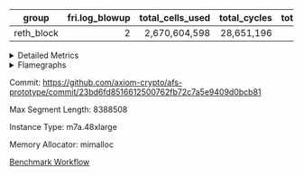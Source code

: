 | group | fri.log_blowup | total_cells_used | total_cycles | total_proof_time_ms |
| --- | --- | --- | --- | --- |
| reth_block | <div style='text-align: right'>2</div>  | <div style='text-align: right'>2,670,604,598</div>  | <div style='text-align: right'>28,651,196</div>  | <div style='text-align: right'>411,784.0</div>  |


<details>
<summary>Detailed Metrics</summary>

| group | block_number | commit_exe_time_ms | execute_and_trace_gen_time_ms | execute_time_ms | fri.log_blowup | keygen_time_ms | num_segments |
| --- | --- | --- | --- | --- | --- | --- | --- |
| reth_block | 21345144 | <div style='text-align: right'>611.0</div>  | <div style='text-align: right'>232,461.0</div>  | <div style='text-align: right'>203,809.0</div>  | <div style='text-align: right'>2</div>  | <div style='text-align: right'>436.0</div>  | <div style='text-align: right'>2</div>  |

| group | block_number | segment | stark_prove_excluding_trace_time_ms | total_cells | total_cells_used | total_cycles | trace_gen_time_ms |
| --- | --- | --- | --- | --- | --- | --- | --- |
| reth_block | 21345144 | 0 | <div style='text-align: right'>130,282.0</div>  | <div style='text-align: right'>3,674,794,483</div>  | <div style='text-align: right'>2,058,360,746</div>  | <div style='text-align: right'>23,846,605</div>  | <div style='text-align: right'>18,928.0</div>  |
| reth_block | 21345144 | 1 | <div style='text-align: right'>49,041.0</div>  | <div style='text-align: right'>1,389,723,192</div>  | <div style='text-align: right'>612,243,852</div>  | <div style='text-align: right'>4,804,591</div>  | <div style='text-align: right'>9,494.0</div>  |

| group | block_number | chip_name | segment | rows_used |
| --- | --- | --- | --- | --- |
| reth_block | 21345144 | ProgramChip | 0 | <div style='text-align: right'>544,341</div>  |
| reth_block | 21345144 | VmConnectorAir | 0 | <div style='text-align: right'>2</div>  |
| reth_block | 21345144 | Boundary | 0 | <div style='text-align: right'>830,574</div>  |
| reth_block | 21345144 | Merkle | 0 | <div style='text-align: right'>838,100</div>  |
| reth_block | 21345144 | AccessAdapter<2> | 0 | <div style='text-align: right'>466</div>  |
| reth_block | 21345144 | AccessAdapter<4> | 0 | <div style='text-align: right'>272</div>  |
| reth_block | 21345144 | AccessAdapter<8> | 0 | <div style='text-align: right'>836,050</div>  |
| reth_block | 21345144 | AccessAdapter<16> | 0 | <div style='text-align: right'>4,578</div>  |
| reth_block | 21345144 | AccessAdapter<32> | 0 | <div style='text-align: right'>2,290</div>  |
| reth_block | 21345144 | <Rv32VecHeapAdapterAir<1, 2, 2, 32, 32>,FieldExpressionCoreAir> | 0 | <div style='text-align: right'>2,029</div>  |
| reth_block | 21345144 | <Rv32VecHeapAdapterAir<2, 2, 2, 32, 32>,FieldExpressionCoreAir> | 0 | <div style='text-align: right'>1,160</div>  |
| reth_block | 21345144 | <Rv32IsEqualModAdapterAir<2, 1, 32, 32>,ModularIsEqualCoreAir<32, 4, 8>> | 0 | <div style='text-align: right'>5,114</div>  |
| reth_block | 21345144 | <Rv32VecHeapAdapterAir<2, 1, 1, 32, 32>,ModularMulDivCoreAir> | 0 | <div style='text-align: right'>25</div>  |
| reth_block | 21345144 | <Rv32VecHeapAdapterAir<2, 1, 1, 32, 32>,ModularAddSubCoreAir> | 0 | <div style='text-align: right'>9</div>  |
| reth_block | 21345144 | KeccakVmAir | 0 | <div style='text-align: right'>62,328</div>  |
| reth_block | 21345144 | <Rv32HintStoreAdapterAir,Rv32HintStoreCoreAir> | 0 | <div style='text-align: right'>200,497</div>  |
| reth_block | 21345144 | <Rv32MultAdapterAir,DivRemCoreAir<4, 8>> | 0 | <div style='text-align: right'>542</div>  |
| reth_block | 21345144 | <Rv32MultAdapterAir,MulHCoreAir<4, 8>> | 0 | <div style='text-align: right'>52,632</div>  |
| reth_block | 21345144 | <Rv32MultAdapterAir,MultiplicationCoreAir<4, 8>> | 0 | <div style='text-align: right'>123,805</div>  |
| reth_block | 21345144 | RangeTupleCheckerAir<2> | 0 | <div style='text-align: right'>524,288</div>  |
| reth_block | 21345144 | <Rv32RdWriteAdapterAir,Rv32AuipcCoreAir> | 0 | <div style='text-align: right'>198,204</div>  |
| reth_block | 21345144 | <Rv32JalrAdapterAir,Rv32JalrCoreAir> | 0 | <div style='text-align: right'>470,453</div>  |
| reth_block | 21345144 | <Rv32CondRdWriteAdapterAir,Rv32JalLuiCoreAir> | 0 | <div style='text-align: right'>439,542</div>  |
| reth_block | 21345144 | <Rv32BranchAdapterAir,BranchLessThanCoreAir<4, 8>> | 0 | <div style='text-align: right'>1,325,093</div>  |
| reth_block | 21345144 | <Rv32BranchAdapterAir,BranchEqualCoreAir<4>> | 0 | <div style='text-align: right'>1,970,943</div>  |
| reth_block | 21345144 | <Rv32LoadStoreAdapterAir,LoadSignExtendCoreAir<4, 8>> | 0 | <div style='text-align: right'>1,151,468</div>  |
| reth_block | 21345144 | <Rv32LoadStoreAdapterAir,LoadStoreCoreAir<4>> | 0 | <div style='text-align: right'>7,786,750</div>  |
| reth_block | 21345144 | <Rv32BaseAluAdapterAir,ShiftCoreAir<4, 8>> | 0 | <div style='text-align: right'>1,205,251</div>  |
| reth_block | 21345144 | <Rv32BaseAluAdapterAir,LessThanCoreAir<4, 8>> | 0 | <div style='text-align: right'>501,576</div>  |
| reth_block | 21345144 | <Rv32BaseAluAdapterAir,BaseAluCoreAir<4, 8>> | 0 | <div style='text-align: right'>8,388,521</div>  |
| reth_block | 21345144 | BitwiseOperationLookupAir<8> | 0 | <div style='text-align: right'>65,536</div>  |
| reth_block | 21345144 | PhantomAir | 0 | <div style='text-align: right'>22,655</div>  |
| reth_block | 21345144 | Poseidon2VmAir<BabyBearParameters> | 0 | <div style='text-align: right'>1,668,674</div>  |
| reth_block | 21345144 | VariableRangeCheckerAir | 0 | <div style='text-align: right'>262,144</div>  |
| reth_block | 21345144 | ProgramChip | 1 | <div style='text-align: right'>544,341</div>  |
| reth_block | 21345144 | VmConnectorAir | 1 | <div style='text-align: right'>2</div>  |
| reth_block | 21345144 | Boundary | 1 | <div style='text-align: right'>222,190</div>  |
| reth_block | 21345144 | Merkle | 1 | <div style='text-align: right'>302,560</div>  |
| reth_block | 21345144 | AccessAdapter<2> | 1 | <div style='text-align: right'>25,542</div>  |
| reth_block | 21345144 | AccessAdapter<4> | 1 | <div style='text-align: right'>13,158</div>  |
| reth_block | 21345144 | AccessAdapter<8> | 1 | <div style='text-align: right'>222,190</div>  |
| reth_block | 21345144 | KeccakVmAir | 1 | <div style='text-align: right'>39,120</div>  |
| reth_block | 21345144 | <Rv32MultAdapterAir,DivRemCoreAir<4, 8>> | 1 | <div style='text-align: right'>18</div>  |
| reth_block | 21345144 | <Rv32MultAdapterAir,MulHCoreAir<4, 8>> | 1 | <div style='text-align: right'>16,255</div>  |
| reth_block | 21345144 | <Rv32MultAdapterAir,MultiplicationCoreAir<4, 8>> | 1 | <div style='text-align: right'>40,305</div>  |
| reth_block | 21345144 | RangeTupleCheckerAir<2> | 1 | <div style='text-align: right'>524,288</div>  |
| reth_block | 21345144 | <Rv32RdWriteAdapterAir,Rv32AuipcCoreAir> | 1 | <div style='text-align: right'>29,109</div>  |
| reth_block | 21345144 | <Rv32JalrAdapterAir,Rv32JalrCoreAir> | 1 | <div style='text-align: right'>91,217</div>  |
| reth_block | 21345144 | <Rv32CondRdWriteAdapterAir,Rv32JalLuiCoreAir> | 1 | <div style='text-align: right'>72,024</div>  |
| reth_block | 21345144 | <Rv32BranchAdapterAir,BranchLessThanCoreAir<4, 8>> | 1 | <div style='text-align: right'>250,444</div>  |
| reth_block | 21345144 | <Rv32BranchAdapterAir,BranchEqualCoreAir<4>> | 1 | <div style='text-align: right'>444,929</div>  |
| reth_block | 21345144 | <Rv32LoadStoreAdapterAir,LoadSignExtendCoreAir<4, 8>> | 1 | <div style='text-align: right'>202,258</div>  |
| reth_block | 21345144 | <Rv32LoadStoreAdapterAir,LoadStoreCoreAir<4>> | 1 | <div style='text-align: right'>1,604,967</div>  |
| reth_block | 21345144 | <Rv32BaseAluAdapterAir,ShiftCoreAir<4, 8>> | 1 | <div style='text-align: right'>243,275</div>  |
| reth_block | 21345144 | <Rv32BaseAluAdapterAir,LessThanCoreAir<4, 8>> | 1 | <div style='text-align: right'>122,509</div>  |
| reth_block | 21345144 | <Rv32BaseAluAdapterAir,BaseAluCoreAir<4, 8>> | 1 | <div style='text-align: right'>1,685,479</div>  |
| reth_block | 21345144 | BitwiseOperationLookupAir<8> | 1 | <div style='text-align: right'>65,536</div>  |
| reth_block | 21345144 | PhantomAir | 1 | <div style='text-align: right'>1,026</div>  |
| reth_block | 21345144 | Poseidon2VmAir<BabyBearParameters> | 1 | <div style='text-align: right'>524,750</div>  |
| reth_block | 21345144 | VariableRangeCheckerAir | 1 | <div style='text-align: right'>262,144</div>  |

| group | block_number | dsl_ir | opcode | segment | frequency |
| --- | --- | --- | --- | --- | --- |
| reth_block | 21345144 |  | ADD | 0 | <div style='text-align: right'>6,196,835</div>  |
| reth_block | 21345144 |  | AND | 0 | <div style='text-align: right'>1,120,093</div>  |
| reth_block | 21345144 |  | AUIPC | 0 | <div style='text-align: right'>198,204</div>  |
| reth_block | 21345144 |  | BEQ | 0 | <div style='text-align: right'>847,977</div>  |
| reth_block | 21345144 |  | BGE | 0 | <div style='text-align: right'>306,461</div>  |
| reth_block | 21345144 |  | BGEU | 0 | <div style='text-align: right'>437,233</div>  |
| reth_block | 21345144 |  | BLT | 0 | <div style='text-align: right'>10,709</div>  |
| reth_block | 21345144 |  | BLTU | 0 | <div style='text-align: right'>570,690</div>  |
| reth_block | 21345144 |  | BNE | 0 | <div style='text-align: right'>1,122,966</div>  |
| reth_block | 21345144 |  | DIVU | 0 | <div style='text-align: right'>271</div>  |
| reth_block | 21345144 |  | EcAddNe | 0 | <div style='text-align: right'>1,160</div>  |
| reth_block | 21345144 |  | EcDouble | 0 | <div style='text-align: right'>2,029</div>  |
| reth_block | 21345144 |  | HINT_STOREW | 0 | <div style='text-align: right'>200,497</div>  |
| reth_block | 21345144 |  | IS_EQ | 0 | <div style='text-align: right'>5,129</div>  |
| reth_block | 21345144 |  | JAL | 0 | <div style='text-align: right'>235,141</div>  |
| reth_block | 21345144 |  | JALR | 0 | <div style='text-align: right'>470,453</div>  |
| reth_block | 21345144 |  | KECCAK256 | 0 | <div style='text-align: right'>301</div>  |
| reth_block | 21345144 |  | LOADB | 0 | <div style='text-align: right'>1,151,052</div>  |
| reth_block | 21345144 |  | LOADBU | 0 | <div style='text-align: right'>648,686</div>  |
| reth_block | 21345144 |  | LOADH | 0 | <div style='text-align: right'>416</div>  |
| reth_block | 21345144 |  | LOADHU | 0 | <div style='text-align: right'>750</div>  |
| reth_block | 21345144 |  | LOADW | 0 | <div style='text-align: right'>2,851,846</div>  |
| reth_block | 21345144 |  | LUI | 0 | <div style='text-align: right'>204,401</div>  |
| reth_block | 21345144 |  | MUL | 0 | <div style='text-align: right'>123,805</div>  |
| reth_block | 21345144 |  | MULH | 0 | <div style='text-align: right'>383</div>  |
| reth_block | 21345144 |  | MULHU | 0 | <div style='text-align: right'>52,249</div>  |
| reth_block | 21345144 |  | ModularAddSub | 0 | <div style='text-align: right'>10</div>  |
| reth_block | 21345144 |  | ModularMulDiv | 0 | <div style='text-align: right'>42</div>  |
| reth_block | 21345144 |  | OR | 0 | <div style='text-align: right'>767,107</div>  |
| reth_block | 21345144 |  | PHANTOM | 0 | <div style='text-align: right'>22,655</div>  |
| reth_block | 21345144 |  | REMU | 0 | <div style='text-align: right'>271</div>  |
| reth_block | 21345144 |  | SETUP_ISEQ | 0 | <div style='text-align: right'>2</div>  |
| reth_block | 21345144 |  | SLL | 0 | <div style='text-align: right'>664,650</div>  |
| reth_block | 21345144 |  | SLT | 0 | <div style='text-align: right'>1,185</div>  |
| reth_block | 21345144 |  | SLTU | 0 | <div style='text-align: right'>500,391</div>  |
| reth_block | 21345144 |  | SRA | 0 | <div style='text-align: right'>18,011</div>  |
| reth_block | 21345144 |  | SRL | 0 | <div style='text-align: right'>522,590</div>  |
| reth_block | 21345144 |  | STOREB | 0 | <div style='text-align: right'>1,214,001</div>  |
| reth_block | 21345144 |  | STOREH | 0 | <div style='text-align: right'>1,533</div>  |
| reth_block | 21345144 |  | STOREW | 0 | <div style='text-align: right'>3,069,934</div>  |
| reth_block | 21345144 |  | SUB | 0 | <div style='text-align: right'>218,675</div>  |
| reth_block | 21345144 |  | XOR | 0 | <div style='text-align: right'>85,811</div>  |
| reth_block | 21345144 |  | ADD | 1 | <div style='text-align: right'>1,214,803</div>  |
| reth_block | 21345144 |  | AND | 1 | <div style='text-align: right'>229,089</div>  |
| reth_block | 21345144 |  | AUIPC | 1 | <div style='text-align: right'>29,109</div>  |
| reth_block | 21345144 |  | BEQ | 1 | <div style='text-align: right'>212,346</div>  |
| reth_block | 21345144 |  | BGE | 1 | <div style='text-align: right'>81,698</div>  |
| reth_block | 21345144 |  | BGEU | 1 | <div style='text-align: right'>106,285</div>  |
| reth_block | 21345144 |  | BLT | 1 | <div style='text-align: right'>3,625</div>  |
| reth_block | 21345144 |  | BLTU | 1 | <div style='text-align: right'>58,836</div>  |
| reth_block | 21345144 |  | BNE | 1 | <div style='text-align: right'>232,583</div>  |
| reth_block | 21345144 |  | DIVU | 1 | <div style='text-align: right'>11</div>  |
| reth_block | 21345144 |  | JAL | 1 | <div style='text-align: right'>40,596</div>  |
| reth_block | 21345144 |  | JALR | 1 | <div style='text-align: right'>91,217</div>  |
| reth_block | 21345144 |  | KECCAK256 | 1 | <div style='text-align: right'>776</div>  |
| reth_block | 21345144 |  | LOADB | 1 | <div style='text-align: right'>202,060</div>  |
| reth_block | 21345144 |  | LOADBU | 1 | <div style='text-align: right'>240,865</div>  |
| reth_block | 21345144 |  | LOADH | 1 | <div style='text-align: right'>198</div>  |
| reth_block | 21345144 |  | LOADHU | 1 | <div style='text-align: right'>95</div>  |
| reth_block | 21345144 |  | LOADW | 1 | <div style='text-align: right'>636,800</div>  |
| reth_block | 21345144 |  | LUI | 1 | <div style='text-align: right'>31,428</div>  |
| reth_block | 21345144 |  | MUL | 1 | <div style='text-align: right'>40,305</div>  |
| reth_block | 21345144 |  | MULH | 1 | <div style='text-align: right'>167</div>  |
| reth_block | 21345144 |  | MULHU | 1 | <div style='text-align: right'>16,088</div>  |
| reth_block | 21345144 |  | OR | 1 | <div style='text-align: right'>164,617</div>  |
| reth_block | 21345144 |  | PHANTOM | 1 | <div style='text-align: right'>1,026</div>  |
| reth_block | 21345144 |  | REMU | 1 | <div style='text-align: right'>7</div>  |
| reth_block | 21345144 |  | SLL | 1 | <div style='text-align: right'>142,085</div>  |
| reth_block | 21345144 |  | SLT | 1 | <div style='text-align: right'>42</div>  |
| reth_block | 21345144 |  | SLTU | 1 | <div style='text-align: right'>122,467</div>  |
| reth_block | 21345144 |  | SRA | 1 | <div style='text-align: right'>6,013</div>  |
| reth_block | 21345144 |  | SRL | 1 | <div style='text-align: right'>95,177</div>  |
| reth_block | 21345144 |  | STOREB | 1 | <div style='text-align: right'>170,110</div>  |
| reth_block | 21345144 |  | STOREH | 1 | <div style='text-align: right'>907</div>  |
| reth_block | 21345144 |  | STOREW | 1 | <div style='text-align: right'>556,190</div>  |
| reth_block | 21345144 |  | SUB | 1 | <div style='text-align: right'>42,045</div>  |
| reth_block | 21345144 |  | XOR | 1 | <div style='text-align: right'>34,925</div>  |

| group | air_name | block_number | dsl_ir | opcode | segment | cells_used |
| --- | --- | --- | --- | --- | --- | --- |
| reth_block | <Rv32BaseAluAdapterAir,BaseAluCoreAir<4, 8>> | 21345144 |  | ADD | 0 | <div style='text-align: right'>223,086,060</div>  |
| reth_block | AccessAdapter<8> | 21345144 |  | ADD | 0 | <div style='text-align: right'>34</div>  |
| reth_block | Boundary | 21345144 |  | ADD | 0 | <div style='text-align: right'>80</div>  |
| reth_block | Merkle | 21345144 |  | ADD | 0 | <div style='text-align: right'>192</div>  |
| reth_block | <Rv32BaseAluAdapterAir,BaseAluCoreAir<4, 8>> | 21345144 |  | AND | 0 | <div style='text-align: right'>40,323,348</div>  |
| reth_block | <Rv32RdWriteAdapterAir,Rv32AuipcCoreAir> | 21345144 |  | AUIPC | 0 | <div style='text-align: right'>4,162,284</div>  |
| reth_block | AccessAdapter<8> | 21345144 |  | AUIPC | 0 | <div style='text-align: right'>34</div>  |
| reth_block | Boundary | 21345144 |  | AUIPC | 0 | <div style='text-align: right'>80</div>  |
| reth_block | Merkle | 21345144 |  | AUIPC | 0 | <div style='text-align: right'>3,456</div>  |
| reth_block | <Rv32BranchAdapterAir,BranchEqualCoreAir<4>> | 21345144 |  | BEQ | 0 | <div style='text-align: right'>22,047,402</div>  |
| reth_block | <Rv32BranchAdapterAir,BranchLessThanCoreAir<4, 8>> | 21345144 |  | BGE | 0 | <div style='text-align: right'>9,806,752</div>  |
| reth_block | <Rv32BranchAdapterAir,BranchLessThanCoreAir<4, 8>> | 21345144 |  | BGEU | 0 | <div style='text-align: right'>13,991,456</div>  |
| reth_block | <Rv32BranchAdapterAir,BranchLessThanCoreAir<4, 8>> | 21345144 |  | BLT | 0 | <div style='text-align: right'>342,688</div>  |
| reth_block | <Rv32BranchAdapterAir,BranchLessThanCoreAir<4, 8>> | 21345144 |  | BLTU | 0 | <div style='text-align: right'>18,262,080</div>  |
| reth_block | <Rv32BranchAdapterAir,BranchEqualCoreAir<4>> | 21345144 |  | BNE | 0 | <div style='text-align: right'>29,197,116</div>  |
| reth_block | <Rv32MultAdapterAir,DivRemCoreAir<4, 8>> | 21345144 |  | DIVU | 0 | <div style='text-align: right'>15,447</div>  |
| reth_block | <Rv32VecHeapAdapterAir<2, 2, 2, 32, 32>,FieldExpressionCoreAir> | 21345144 |  | EcAddNe | 0 | <div style='text-align: right'>718,040</div>  |
| reth_block | AccessAdapter<16> | 21345144 |  | EcAddNe | 0 | <div style='text-align: right'>43,425</div>  |
| reth_block | AccessAdapter<32> | 21345144 |  | EcAddNe | 0 | <div style='text-align: right'>35,629</div>  |
| reth_block | AccessAdapter<8> | 21345144 |  | EcAddNe | 0 | <div style='text-align: right'>58,990</div>  |
| reth_block | Boundary | 21345144 |  | EcAddNe | 0 | <div style='text-align: right'>160</div>  |
| reth_block | Merkle | 21345144 |  | EcAddNe | 0 | <div style='text-align: right'>192</div>  |
| reth_block | <Rv32VecHeapAdapterAir<1, 2, 2, 32, 32>,FieldExpressionCoreAir> | 21345144 |  | EcDouble | 0 | <div style='text-align: right'>1,101,747</div>  |
| reth_block | AccessAdapter<16> | 21345144 |  | EcDouble | 0 | <div style='text-align: right'>2,450</div>  |
| reth_block | AccessAdapter<32> | 21345144 |  | EcDouble | 0 | <div style='text-align: right'>2,009</div>  |
| reth_block | AccessAdapter<8> | 21345144 |  | EcDouble | 0 | <div style='text-align: right'>3,332</div>  |
| reth_block | <Rv32HintStoreAdapterAir,Rv32HintStoreCoreAir> | 21345144 |  | HINT_STOREW | 0 | <div style='text-align: right'>5,212,922</div>  |
| reth_block | AccessAdapter<16> | 21345144 |  | HINT_STOREW | 0 | <div style='text-align: right'>400</div>  |
| reth_block | AccessAdapter<32> | 21345144 |  | HINT_STOREW | 0 | <div style='text-align: right'>328</div>  |
| reth_block | AccessAdapter<8> | 21345144 |  | HINT_STOREW | 0 | <div style='text-align: right'>1,704,233</div>  |
| reth_block | Boundary | 21345144 |  | HINT_STOREW | 0 | <div style='text-align: right'>4,008,680</div>  |
| reth_block | Merkle | 21345144 |  | HINT_STOREW | 0 | <div style='text-align: right'>6,413,440</div>  |
| reth_block | <Rv32IsEqualModAdapterAir<2, 1, 32, 32>,ModularIsEqualCoreAir<32, 4, 8>> | 21345144 |  | IS_EQ | 0 | <div style='text-align: right'>851,414</div>  |
| reth_block | AccessAdapter<16> | 21345144 |  | IS_EQ | 0 | <div style='text-align: right'>7,150</div>  |
| reth_block | AccessAdapter<32> | 21345144 |  | IS_EQ | 0 | <div style='text-align: right'>5,863</div>  |
| reth_block | AccessAdapter<8> | 21345144 |  | IS_EQ | 0 | <div style='text-align: right'>9,656</div>  |
| reth_block | Boundary | 21345144 |  | IS_EQ | 0 | <div style='text-align: right'>160</div>  |
| reth_block | Merkle | 21345144 |  | IS_EQ | 0 | <div style='text-align: right'>256</div>  |
| reth_block | <Rv32CondRdWriteAdapterAir,Rv32JalLuiCoreAir> | 21345144 |  | JAL | 0 | <div style='text-align: right'>4,232,538</div>  |
| reth_block | <Rv32JalrAdapterAir,Rv32JalrCoreAir> | 21345144 |  | JALR | 0 | <div style='text-align: right'>13,172,684</div>  |
| reth_block | AccessAdapter<16> | 21345144 |  | KECCAK256 | 0 | <div style='text-align: right'>400</div>  |
| reth_block | AccessAdapter<2> | 21345144 |  | KECCAK256 | 0 | <div style='text-align: right'>2,563</div>  |
| reth_block | AccessAdapter<32> | 21345144 |  | KECCAK256 | 0 | <div style='text-align: right'>328</div>  |
| reth_block | AccessAdapter<4> | 21345144 |  | KECCAK256 | 0 | <div style='text-align: right'>1,547</div>  |
| reth_block | AccessAdapter<8> | 21345144 |  | KECCAK256 | 0 | <div style='text-align: right'>578</div>  |
| reth_block | Boundary | 21345144 |  | KECCAK256 | 0 | <div style='text-align: right'>80</div>  |
| reth_block | KeccakVmAir | 21345144 |  | KECCAK256 | 0 | <div style='text-align: right'>197,205,792</div>  |
| reth_block | Merkle | 21345144 |  | KECCAK256 | 0 | <div style='text-align: right'>192</div>  |
| reth_block | <Rv32LoadStoreAdapterAir,LoadSignExtendCoreAir<4, 8>> | 21345144 |  | LOADB | 0 | <div style='text-align: right'>40,286,820</div>  |
| reth_block | AccessAdapter<8> | 21345144 |  | LOADB | 0 | <div style='text-align: right'>204</div>  |
| reth_block | Boundary | 21345144 |  | LOADB | 0 | <div style='text-align: right'>480</div>  |
| reth_block | Merkle | 21345144 |  | LOADB | 0 | <div style='text-align: right'>1,152</div>  |
| reth_block | <Rv32LoadStoreAdapterAir,LoadStoreCoreAir<4>> | 21345144 |  | LOADBU | 0 | <div style='text-align: right'>25,947,440</div>  |
| reth_block | AccessAdapter<16> | 21345144 |  | LOADBU | 0 | <div style='text-align: right'>1,050</div>  |
| reth_block | AccessAdapter<32> | 21345144 |  | LOADBU | 0 | <div style='text-align: right'>1,025</div>  |
| reth_block | AccessAdapter<8> | 21345144 |  | LOADBU | 0 | <div style='text-align: right'>1,938</div>  |
| reth_block | Boundary | 21345144 |  | LOADBU | 0 | <div style='text-align: right'>1,520</div>  |
| reth_block | Merkle | 21345144 |  | LOADBU | 0 | <div style='text-align: right'>4,928</div>  |
| reth_block | <Rv32LoadStoreAdapterAir,LoadSignExtendCoreAir<4, 8>> | 21345144 |  | LOADH | 0 | <div style='text-align: right'>14,560</div>  |
| reth_block | AccessAdapter<8> | 21345144 |  | LOADH | 0 | <div style='text-align: right'>17</div>  |
| reth_block | Boundary | 21345144 |  | LOADH | 0 | <div style='text-align: right'>40</div>  |
| reth_block | Merkle | 21345144 |  | LOADH | 0 | <div style='text-align: right'>64</div>  |
| reth_block | <Rv32LoadStoreAdapterAir,LoadStoreCoreAir<4>> | 21345144 |  | LOADHU | 0 | <div style='text-align: right'>30,000</div>  |
| reth_block | AccessAdapter<8> | 21345144 |  | LOADHU | 0 | <div style='text-align: right'>340</div>  |
| reth_block | Boundary | 21345144 |  | LOADHU | 0 | <div style='text-align: right'>800</div>  |
| reth_block | Merkle | 21345144 |  | LOADHU | 0 | <div style='text-align: right'>2,880</div>  |
| reth_block | <Rv32LoadStoreAdapterAir,LoadStoreCoreAir<4>> | 21345144 |  | LOADW | 0 | <div style='text-align: right'>114,073,840</div>  |
| reth_block | AccessAdapter<16> | 21345144 |  | LOADW | 0 | <div style='text-align: right'>27,400</div>  |
| reth_block | AccessAdapter<32> | 21345144 |  | LOADW | 0 | <div style='text-align: right'>22,304</div>  |
| reth_block | AccessAdapter<8> | 21345144 |  | LOADW | 0 | <div style='text-align: right'>57,970</div>  |
| reth_block | Boundary | 21345144 |  | LOADW | 0 | <div style='text-align: right'>48,400</div>  |
| reth_block | Merkle | 21345144 |  | LOADW | 0 | <div style='text-align: right'>94,528</div>  |
| reth_block | <Rv32CondRdWriteAdapterAir,Rv32JalLuiCoreAir> | 21345144 |  | LUI | 0 | <div style='text-align: right'>3,679,218</div>  |
| reth_block | <Rv32MultAdapterAir,MultiplicationCoreAir<4, 8>> | 21345144 |  | MUL | 0 | <div style='text-align: right'>3,837,955</div>  |
| reth_block | <Rv32MultAdapterAir,MulHCoreAir<4, 8>> | 21345144 |  | MULH | 0 | <div style='text-align: right'>14,937</div>  |
| reth_block | <Rv32MultAdapterAir,MulHCoreAir<4, 8>> | 21345144 |  | MULHU | 0 | <div style='text-align: right'>2,037,711</div>  |
| reth_block | <Rv32VecHeapAdapterAir<2, 1, 1, 32, 32>,ModularAddSubCoreAir> | 21345144 |  | ModularAddSub | 0 | <div style='text-align: right'>1,990</div>  |
| reth_block | AccessAdapter<16> | 21345144 |  | ModularAddSub | 0 | <div style='text-align: right'>1,000</div>  |
| reth_block | AccessAdapter<32> | 21345144 |  | ModularAddSub | 0 | <div style='text-align: right'>820</div>  |
| reth_block | AccessAdapter<4> | 21345144 |  | ModularAddSub | 0 | <div style='text-align: right'>221</div>  |
| reth_block | AccessAdapter<8> | 21345144 |  | ModularAddSub | 0 | <div style='text-align: right'>1,394</div>  |
| reth_block | Boundary | 21345144 |  | ModularAddSub | 0 | <div style='text-align: right'>720</div>  |
| reth_block | Merkle | 21345144 |  | ModularAddSub | 0 | <div style='text-align: right'>2,880</div>  |
| reth_block | <Rv32VecHeapAdapterAir<2, 1, 1, 32, 32>,ModularMulDivCoreAir> | 21345144 |  | ModularMulDiv | 0 | <div style='text-align: right'>10,962</div>  |
| reth_block | AccessAdapter<16> | 21345144 |  | ModularMulDiv | 0 | <div style='text-align: right'>3,200</div>  |
| reth_block | AccessAdapter<32> | 21345144 |  | ModularMulDiv | 0 | <div style='text-align: right'>2,624</div>  |
| reth_block | AccessAdapter<8> | 21345144 |  | ModularMulDiv | 0 | <div style='text-align: right'>4,352</div>  |
| reth_block | <Rv32BaseAluAdapterAir,BaseAluCoreAir<4, 8>> | 21345144 |  | OR | 0 | <div style='text-align: right'>27,615,852</div>  |
| reth_block | AccessAdapter<8> | 21345144 |  | OR | 0 | <div style='text-align: right'>17</div>  |
| reth_block | Boundary | 21345144 |  | OR | 0 | <div style='text-align: right'>40</div>  |
| reth_block | PhantomAir | 21345144 |  | PHANTOM | 0 | <div style='text-align: right'>135,930</div>  |
| reth_block | <Rv32MultAdapterAir,DivRemCoreAir<4, 8>> | 21345144 |  | REMU | 0 | <div style='text-align: right'>15,447</div>  |
| reth_block | <Rv32IsEqualModAdapterAir<2, 1, 32, 32>,ModularIsEqualCoreAir<32, 4, 8>> | 21345144 |  | SETUP_ISEQ | 0 | <div style='text-align: right'>332</div>  |
| reth_block | <Rv32BaseAluAdapterAir,ShiftCoreAir<4, 8>> | 21345144 |  | SLL | 0 | <div style='text-align: right'>35,226,450</div>  |
| reth_block | <Rv32BaseAluAdapterAir,LessThanCoreAir<4, 8>> | 21345144 |  | SLT | 0 | <div style='text-align: right'>43,845</div>  |
| reth_block | <Rv32BaseAluAdapterAir,LessThanCoreAir<4, 8>> | 21345144 |  | SLTU | 0 | <div style='text-align: right'>18,514,467</div>  |
| reth_block | <Rv32BaseAluAdapterAir,ShiftCoreAir<4, 8>> | 21345144 |  | SRA | 0 | <div style='text-align: right'>954,583</div>  |
| reth_block | <Rv32BaseAluAdapterAir,ShiftCoreAir<4, 8>> | 21345144 |  | SRL | 0 | <div style='text-align: right'>27,697,270</div>  |
| reth_block | <Rv32LoadStoreAdapterAir,LoadStoreCoreAir<4>> | 21345144 |  | STOREB | 0 | <div style='text-align: right'>48,560,040</div>  |
| reth_block | AccessAdapter<16> | 21345144 |  | STOREB | 0 | <div style='text-align: right'>1,525</div>  |
| reth_block | AccessAdapter<2> | 21345144 |  | STOREB | 0 | <div style='text-align: right'>1,419</div>  |
| reth_block | AccessAdapter<32> | 21345144 |  | STOREB | 0 | <div style='text-align: right'>1,271</div>  |
| reth_block | AccessAdapter<4> | 21345144 |  | STOREB | 0 | <div style='text-align: right'>871</div>  |
| reth_block | AccessAdapter<8> | 21345144 |  | STOREB | 0 | <div style='text-align: right'>586,347</div>  |
| reth_block | Boundary | 21345144 |  | STOREB | 0 | <div style='text-align: right'>1,375,080</div>  |
| reth_block | Merkle | 21345144 |  | STOREB | 0 | <div style='text-align: right'>3,708,032</div>  |
| reth_block | <Rv32LoadStoreAdapterAir,LoadStoreCoreAir<4>> | 21345144 |  | STOREH | 0 | <div style='text-align: right'>61,320</div>  |
| reth_block | AccessAdapter<8> | 21345144 |  | STOREH | 0 | <div style='text-align: right'>544</div>  |
| reth_block | Boundary | 21345144 |  | STOREH | 0 | <div style='text-align: right'>1,280</div>  |
| reth_block | Merkle | 21345144 |  | STOREH | 0 | <div style='text-align: right'>2,688</div>  |
| reth_block | <Rv32LoadStoreAdapterAir,LoadStoreCoreAir<4>> | 21345144 |  | STOREW | 0 | <div style='text-align: right'>122,797,360</div>  |
| reth_block | AccessAdapter<16> | 21345144 |  | STOREW | 0 | <div style='text-align: right'>3,550</div>  |
| reth_block | AccessAdapter<2> | 21345144 |  | STOREW | 0 | <div style='text-align: right'>1,144</div>  |
| reth_block | AccessAdapter<32> | 21345144 |  | STOREW | 0 | <div style='text-align: right'>2,911</div>  |
| reth_block | AccessAdapter<4> | 21345144 |  | STOREW | 0 | <div style='text-align: right'>676</div>  |
| reth_block | AccessAdapter<8> | 21345144 |  | STOREW | 0 | <div style='text-align: right'>4,753,863</div>  |
| reth_block | Boundary | 21345144 |  | STOREW | 0 | <div style='text-align: right'>11,173,880</div>  |
| reth_block | Merkle | 21345144 |  | STOREW | 0 | <div style='text-align: right'>16,584,256</div>  |
| reth_block | <Rv32BaseAluAdapterAir,BaseAluCoreAir<4, 8>> | 21345144 |  | SUB | 0 | <div style='text-align: right'>7,872,300</div>  |
| reth_block | <Rv32BaseAluAdapterAir,BaseAluCoreAir<4, 8>> | 21345144 |  | XOR | 0 | <div style='text-align: right'>3,089,196</div>  |
| reth_block | <Rv32BaseAluAdapterAir,BaseAluCoreAir<4, 8>> | 21345144 |  | ADD | 1 | <div style='text-align: right'>43,732,908</div>  |
| reth_block | AccessAdapter<8> | 21345144 |  | ADD | 1 | <div style='text-align: right'>34</div>  |
| reth_block | Boundary | 21345144 |  | ADD | 1 | <div style='text-align: right'>80</div>  |
| reth_block | Merkle | 21345144 |  | ADD | 1 | <div style='text-align: right'>128</div>  |
| reth_block | <Rv32BaseAluAdapterAir,BaseAluCoreAir<4, 8>> | 21345144 |  | AND | 1 | <div style='text-align: right'>8,247,204</div>  |
| reth_block | <Rv32RdWriteAdapterAir,Rv32AuipcCoreAir> | 21345144 |  | AUIPC | 1 | <div style='text-align: right'>611,289</div>  |
| reth_block | <Rv32BranchAdapterAir,BranchEqualCoreAir<4>> | 21345144 |  | BEQ | 1 | <div style='text-align: right'>5,520,996</div>  |
| reth_block | <Rv32BranchAdapterAir,BranchLessThanCoreAir<4, 8>> | 21345144 |  | BGE | 1 | <div style='text-align: right'>2,614,336</div>  |
| reth_block | AccessAdapter<8> | 21345144 |  | BGE | 1 | <div style='text-align: right'>34</div>  |
| reth_block | Boundary | 21345144 |  | BGE | 1 | <div style='text-align: right'>80</div>  |
| reth_block | Merkle | 21345144 |  | BGE | 1 | <div style='text-align: right'>3,456</div>  |
| reth_block | <Rv32BranchAdapterAir,BranchLessThanCoreAir<4, 8>> | 21345144 |  | BGEU | 1 | <div style='text-align: right'>3,401,120</div>  |
| reth_block | AccessAdapter<8> | 21345144 |  | BGEU | 1 | <div style='text-align: right'>17</div>  |
| reth_block | Boundary | 21345144 |  | BGEU | 1 | <div style='text-align: right'>40</div>  |
| reth_block | Merkle | 21345144 |  | BGEU | 1 | <div style='text-align: right'>64</div>  |
| reth_block | <Rv32BranchAdapterAir,BranchLessThanCoreAir<4, 8>> | 21345144 |  | BLT | 1 | <div style='text-align: right'>116,000</div>  |
| reth_block | <Rv32BranchAdapterAir,BranchLessThanCoreAir<4, 8>> | 21345144 |  | BLTU | 1 | <div style='text-align: right'>1,882,752</div>  |
| reth_block | <Rv32BranchAdapterAir,BranchEqualCoreAir<4>> | 21345144 |  | BNE | 1 | <div style='text-align: right'>6,047,158</div>  |
| reth_block | <Rv32MultAdapterAir,DivRemCoreAir<4, 8>> | 21345144 |  | DIVU | 1 | <div style='text-align: right'>627</div>  |
| reth_block | <Rv32CondRdWriteAdapterAir,Rv32JalLuiCoreAir> | 21345144 |  | JAL | 1 | <div style='text-align: right'>730,728</div>  |
| reth_block | <Rv32JalrAdapterAir,Rv32JalrCoreAir> | 21345144 |  | JALR | 1 | <div style='text-align: right'>2,554,076</div>  |
| reth_block | AccessAdapter<2> | 21345144 |  | KECCAK256 | 1 | <div style='text-align: right'>140,481</div>  |
| reth_block | AccessAdapter<4> | 21345144 |  | KECCAK256 | 1 | <div style='text-align: right'>85,527</div>  |
| reth_block | AccessAdapter<8> | 21345144 |  | KECCAK256 | 1 | <div style='text-align: right'>6,426</div>  |
| reth_block | Boundary | 21345144 |  | KECCAK256 | 1 | <div style='text-align: right'>15,120</div>  |
| reth_block | KeccakVmAir | 21345144 |  | KECCAK256 | 1 | <div style='text-align: right'>123,775,680</div>  |
| reth_block | Merkle | 21345144 |  | KECCAK256 | 1 | <div style='text-align: right'>45,248</div>  |
| reth_block | <Rv32LoadStoreAdapterAir,LoadSignExtendCoreAir<4, 8>> | 21345144 |  | LOADB | 1 | <div style='text-align: right'>7,072,100</div>  |
| reth_block | AccessAdapter<8> | 21345144 |  | LOADB | 1 | <div style='text-align: right'>235,229</div>  |
| reth_block | Boundary | 21345144 |  | LOADB | 1 | <div style='text-align: right'>553,480</div>  |
| reth_block | Merkle | 21345144 |  | LOADB | 1 | <div style='text-align: right'>826,176</div>  |
| reth_block | <Rv32LoadStoreAdapterAir,LoadStoreCoreAir<4>> | 21345144 |  | LOADBU | 1 | <div style='text-align: right'>9,634,600</div>  |
| reth_block | AccessAdapter<8> | 21345144 |  | LOADBU | 1 | <div style='text-align: right'>178,568</div>  |
| reth_block | Boundary | 21345144 |  | LOADBU | 1 | <div style='text-align: right'>420,160</div>  |
| reth_block | Merkle | 21345144 |  | LOADBU | 1 | <div style='text-align: right'>2,198,080</div>  |
| reth_block | <Rv32LoadStoreAdapterAir,LoadSignExtendCoreAir<4, 8>> | 21345144 |  | LOADH | 1 | <div style='text-align: right'>6,930</div>  |
| reth_block | <Rv32LoadStoreAdapterAir,LoadStoreCoreAir<4>> | 21345144 |  | LOADHU | 1 | <div style='text-align: right'>3,800</div>  |
| reth_block | AccessAdapter<8> | 21345144 |  | LOADHU | 1 | <div style='text-align: right'>170</div>  |
| reth_block | Boundary | 21345144 |  | LOADHU | 1 | <div style='text-align: right'>400</div>  |
| reth_block | Merkle | 21345144 |  | LOADHU | 1 | <div style='text-align: right'>2,304</div>  |
| reth_block | <Rv32LoadStoreAdapterAir,LoadStoreCoreAir<4>> | 21345144 |  | LOADW | 1 | <div style='text-align: right'>25,472,000</div>  |
| reth_block | AccessAdapter<2> | 21345144 |  | LOADW | 1 | <div style='text-align: right'>123,453</div>  |
| reth_block | AccessAdapter<4> | 21345144 |  | LOADW | 1 | <div style='text-align: right'>75,465</div>  |
| reth_block | AccessAdapter<8> | 21345144 |  | LOADW | 1 | <div style='text-align: right'>425,119</div>  |
| reth_block | Boundary | 21345144 |  | LOADW | 1 | <div style='text-align: right'>1,000,280</div>  |
| reth_block | Merkle | 21345144 |  | LOADW | 1 | <div style='text-align: right'>2,581,888</div>  |
| reth_block | <Rv32CondRdWriteAdapterAir,Rv32JalLuiCoreAir> | 21345144 |  | LUI | 1 | <div style='text-align: right'>565,704</div>  |
| reth_block | <Rv32MultAdapterAir,MultiplicationCoreAir<4, 8>> | 21345144 |  | MUL | 1 | <div style='text-align: right'>1,249,455</div>  |
| reth_block | <Rv32MultAdapterAir,MulHCoreAir<4, 8>> | 21345144 |  | MULH | 1 | <div style='text-align: right'>6,513</div>  |
| reth_block | <Rv32MultAdapterAir,MulHCoreAir<4, 8>> | 21345144 |  | MULHU | 1 | <div style='text-align: right'>627,432</div>  |
| reth_block | <Rv32BaseAluAdapterAir,BaseAluCoreAir<4, 8>> | 21345144 |  | OR | 1 | <div style='text-align: right'>5,926,212</div>  |
| reth_block | PhantomAir | 21345144 |  | PHANTOM | 1 | <div style='text-align: right'>6,156</div>  |
| reth_block | <Rv32MultAdapterAir,DivRemCoreAir<4, 8>> | 21345144 |  | REMU | 1 | <div style='text-align: right'>399</div>  |
| reth_block | <Rv32BaseAluAdapterAir,ShiftCoreAir<4, 8>> | 21345144 |  | SLL | 1 | <div style='text-align: right'>7,530,505</div>  |
| reth_block | AccessAdapter<8> | 21345144 |  | SLL | 1 | <div style='text-align: right'>17</div>  |
| reth_block | Boundary | 21345144 |  | SLL | 1 | <div style='text-align: right'>40</div>  |
| reth_block | <Rv32BaseAluAdapterAir,LessThanCoreAir<4, 8>> | 21345144 |  | SLT | 1 | <div style='text-align: right'>1,554</div>  |
| reth_block | <Rv32BaseAluAdapterAir,LessThanCoreAir<4, 8>> | 21345144 |  | SLTU | 1 | <div style='text-align: right'>4,531,279</div>  |
| reth_block | <Rv32BaseAluAdapterAir,ShiftCoreAir<4, 8>> | 21345144 |  | SRA | 1 | <div style='text-align: right'>318,689</div>  |
| reth_block | <Rv32BaseAluAdapterAir,ShiftCoreAir<4, 8>> | 21345144 |  | SRL | 1 | <div style='text-align: right'>5,044,381</div>  |
| reth_block | <Rv32LoadStoreAdapterAir,LoadStoreCoreAir<4>> | 21345144 |  | STOREB | 1 | <div style='text-align: right'>6,804,400</div>  |
| reth_block | AccessAdapter<2> | 21345144 |  | STOREB | 1 | <div style='text-align: right'>17,028</div>  |
| reth_block | AccessAdapter<4> | 21345144 |  | STOREB | 1 | <div style='text-align: right'>10,062</div>  |
| reth_block | AccessAdapter<8> | 21345144 |  | STOREB | 1 | <div style='text-align: right'>289,833</div>  |
| reth_block | Boundary | 21345144 |  | STOREB | 1 | <div style='text-align: right'>681,960</div>  |
| reth_block | Merkle | 21345144 |  | STOREB | 1 | <div style='text-align: right'>1,166,720</div>  |
| reth_block | <Rv32LoadStoreAdapterAir,LoadStoreCoreAir<4>> | 21345144 |  | STOREH | 1 | <div style='text-align: right'>36,280</div>  |
| reth_block | AccessAdapter<8> | 21345144 |  | STOREH | 1 | <div style='text-align: right'>187</div>  |
| reth_block | Boundary | 21345144 |  | STOREH | 1 | <div style='text-align: right'>440</div>  |
| reth_block | Merkle | 21345144 |  | STOREH | 1 | <div style='text-align: right'>1,600</div>  |
| reth_block | <Rv32LoadStoreAdapterAir,LoadStoreCoreAir<4>> | 21345144 |  | STOREW | 1 | <div style='text-align: right'>22,247,600</div>  |
| reth_block | AccessAdapter<8> | 21345144 |  | STOREW | 1 | <div style='text-align: right'>752,964</div>  |
| reth_block | Boundary | 21345144 |  | STOREW | 1 | <div style='text-align: right'>1,771,680</div>  |
| reth_block | Merkle | 21345144 |  | STOREW | 1 | <div style='text-align: right'>2,856,000</div>  |
| reth_block | <Rv32BaseAluAdapterAir,BaseAluCoreAir<4, 8>> | 21345144 |  | SUB | 1 | <div style='text-align: right'>1,513,620</div>  |
| reth_block | AccessAdapter<8> | 21345144 |  | SUB | 1 | <div style='text-align: right'>17</div>  |
| reth_block | Boundary | 21345144 |  | SUB | 1 | <div style='text-align: right'>40</div>  |
| reth_block | Merkle | 21345144 |  | SUB | 1 | <div style='text-align: right'>192</div>  |
| reth_block | <Rv32BaseAluAdapterAir,BaseAluCoreAir<4, 8>> | 21345144 |  | XOR | 1 | <div style='text-align: right'>1,257,300</div>  |

| group | air_name | block_number | constraints | interactions | quotient_deg |
| --- | --- | --- | --- | --- | --- |
| reth_block | ProgramAir | 21345144 | <div style='text-align: right'>4</div>  | <div style='text-align: right'>1</div>  | <div style='text-align: right'>1</div>  |
| reth_block | VmConnectorAir | 21345144 | <div style='text-align: right'>8</div>  | <div style='text-align: right'>3</div>  | <div style='text-align: right'>4</div>  |
| reth_block | PersistentBoundaryAir<8> | 21345144 | <div style='text-align: right'>5</div>  | <div style='text-align: right'>3</div>  | <div style='text-align: right'>4</div>  |
| reth_block | MemoryMerkleAir<8> | 21345144 | <div style='text-align: right'>38</div>  | <div style='text-align: right'>4</div>  | <div style='text-align: right'>4</div>  |
| reth_block | AccessAdapterAir<2> | 21345144 | <div style='text-align: right'>12</div>  | <div style='text-align: right'>5</div>  | <div style='text-align: right'>4</div>  |
| reth_block | AccessAdapterAir<4> | 21345144 | <div style='text-align: right'>12</div>  | <div style='text-align: right'>5</div>  | <div style='text-align: right'>4</div>  |
| reth_block | AccessAdapterAir<8> | 21345144 | <div style='text-align: right'>12</div>  | <div style='text-align: right'>5</div>  | <div style='text-align: right'>4</div>  |
| reth_block | AccessAdapterAir<16> | 21345144 | <div style='text-align: right'>12</div>  | <div style='text-align: right'>5</div>  | <div style='text-align: right'>4</div>  |
| reth_block | AccessAdapterAir<32> | 21345144 | <div style='text-align: right'>12</div>  | <div style='text-align: right'>5</div>  | <div style='text-align: right'>4</div>  |
| reth_block | AccessAdapterAir<64> | 21345144 | <div style='text-align: right'>12</div>  | <div style='text-align: right'>5</div>  | <div style='text-align: right'>4</div>  |
| reth_block | VmAirWrapper<Rv32VecHeapAdapterAir<1, 2, 2, 32, 32>, FieldExpressionCoreAir> | 21345144 | <div style='text-align: right'>346</div>  | <div style='text-align: right'>411</div>  | <div style='text-align: right'>4</div>  |
| reth_block | VmAirWrapper<Rv32VecHeapAdapterAir<2, 2, 2, 32, 32>, FieldExpressionCoreAir> | 21345144 | <div style='text-align: right'>351</div>  | <div style='text-align: right'>422</div>  | <div style='text-align: right'>4</div>  |
| reth_block | VmAirWrapper<Rv32IsEqualModAdapterAir<2, 1, 32, 32>, ModularIsEqualCoreAir<32, 4, 8> | 21345144 | <div style='text-align: right'>217</div>  | <div style='text-align: right'>25</div>  | <div style='text-align: right'>4</div>  |
| reth_block | VmAirWrapper<Rv32VecHeapAdapterAir<2, 1, 1, 32, 32>, ModularMulDivCoreAir> | 21345144 | <div style='text-align: right'>149</div>  | <div style='text-align: right'>156</div>  | <div style='text-align: right'>4</div>  |
| reth_block | VmAirWrapper<Rv32VecHeapAdapterAir<2, 1, 1, 32, 32>, ModularAddSubCoreAir> | 21345144 | <div style='text-align: right'>103</div>  | <div style='text-align: right'>94</div>  | <div style='text-align: right'>4</div>  |
| reth_block | KeccakVmAir | 21345144 | <div style='text-align: right'>4,411</div>  | <div style='text-align: right'>321</div>  | <div style='text-align: right'>4</div>  |
| reth_block | VmAirWrapper<Rv32HintStoreAdapterAir, Rv32HintStoreCoreAir> | 21345144 | <div style='text-align: right'>13</div>  | <div style='text-align: right'>15</div>  | <div style='text-align: right'>4</div>  |
| reth_block | VmAirWrapper<Rv32MultAdapterAir, DivRemCoreAir<4, 8> | 21345144 | <div style='text-align: right'>76</div>  | <div style='text-align: right'>25</div>  | <div style='text-align: right'>4</div>  |
| reth_block | VmAirWrapper<Rv32MultAdapterAir, MulHCoreAir<4, 8> | 21345144 | <div style='text-align: right'>26</div>  | <div style='text-align: right'>24</div>  | <div style='text-align: right'>4</div>  |
| reth_block | VmAirWrapper<Rv32MultAdapterAir, MultiplicationCoreAir<4, 8> | 21345144 | <div style='text-align: right'>17</div>  | <div style='text-align: right'>19</div>  | <div style='text-align: right'>4</div>  |
| reth_block | RangeTupleCheckerAir<2> | 21345144 | <div style='text-align: right'>4</div>  | <div style='text-align: right'>1</div>  | <div style='text-align: right'>1</div>  |
| reth_block | VmAirWrapper<Rv32RdWriteAdapterAir, Rv32AuipcCoreAir> | 21345144 | <div style='text-align: right'>12</div>  | <div style='text-align: right'>11</div>  | <div style='text-align: right'>4</div>  |
| reth_block | VmAirWrapper<Rv32JalrAdapterAir, Rv32JalrCoreAir> | 21345144 | <div style='text-align: right'>16</div>  | <div style='text-align: right'>16</div>  | <div style='text-align: right'>4</div>  |
| reth_block | VmAirWrapper<Rv32CondRdWriteAdapterAir, Rv32JalLuiCoreAir> | 21345144 | <div style='text-align: right'>17</div>  | <div style='text-align: right'>10</div>  | <div style='text-align: right'>4</div>  |
| reth_block | VmAirWrapper<Rv32BranchAdapterAir, BranchLessThanCoreAir<4, 8> | 21345144 | <div style='text-align: right'>35</div>  | <div style='text-align: right'>13</div>  | <div style='text-align: right'>2</div>  |
| reth_block | VmAirWrapper<Rv32BranchAdapterAir, BranchEqualCoreAir<4> | 21345144 | <div style='text-align: right'>20</div>  | <div style='text-align: right'>11</div>  | <div style='text-align: right'>2</div>  |
| reth_block | VmAirWrapper<Rv32LoadStoreAdapterAir, LoadSignExtendCoreAir<4, 8> | 21345144 | <div style='text-align: right'>24</div>  | <div style='text-align: right'>18</div>  | <div style='text-align: right'>4</div>  |
| reth_block | VmAirWrapper<Rv32LoadStoreAdapterAir, LoadStoreCoreAir<4> | 21345144 | <div style='text-align: right'>30</div>  | <div style='text-align: right'>17</div>  | <div style='text-align: right'>4</div>  |
| reth_block | VmAirWrapper<Rv32BaseAluAdapterAir, ShiftCoreAir<4, 8> | 21345144 | <div style='text-align: right'>84</div>  | <div style='text-align: right'>23</div>  | <div style='text-align: right'>4</div>  |
| reth_block | VmAirWrapper<Rv32BaseAluAdapterAir, LessThanCoreAir<4, 8> | 21345144 | <div style='text-align: right'>35</div>  | <div style='text-align: right'>17</div>  | <div style='text-align: right'>4</div>  |
| reth_block | VmAirWrapper<Rv32BaseAluAdapterAir, BaseAluCoreAir<4, 8> | 21345144 | <div style='text-align: right'>34</div>  | <div style='text-align: right'>19</div>  | <div style='text-align: right'>4</div>  |
| reth_block | BitwiseOperationLookupAir<8> | 21345144 | <div style='text-align: right'>4</div>  | <div style='text-align: right'>2</div>  | <div style='text-align: right'>2</div>  |
| reth_block | PhantomAir | 21345144 | <div style='text-align: right'>4</div>  | <div style='text-align: right'>3</div>  | <div style='text-align: right'>4</div>  |
| reth_block | Poseidon2VmAir<BabyBearParameters> | 21345144 | <div style='text-align: right'>517</div>  | <div style='text-align: right'>32</div>  | <div style='text-align: right'>4</div>  |
| reth_block | VariableRangeCheckerAir | 21345144 | <div style='text-align: right'>4</div>  | <div style='text-align: right'>1</div>  | <div style='text-align: right'>1</div>  |

| group | air_name | block_number | segment | cells | main_cols | perm_cols | prep_cols | rows |
| --- | --- | --- | --- | --- | --- | --- | --- | --- |
| reth_block | ProgramAir | 21345144 | 0 | <div style='text-align: right'>18,874,368</div>  | <div style='text-align: right'>10</div>  | <div style='text-align: right'>8</div>  |  | <div style='text-align: right'>1,048,576</div>  |
| reth_block | VmConnectorAir | 21345144 | 0 | <div style='text-align: right'>24</div>  | <div style='text-align: right'>4</div>  | <div style='text-align: right'>8</div>  | <div style='text-align: right'>1</div>  | <div style='text-align: right'>2</div>  |
| reth_block | PersistentBoundaryAir<8> | 21345144 | 0 | <div style='text-align: right'>29,360,128</div>  | <div style='text-align: right'>20</div>  | <div style='text-align: right'>8</div>  |  | <div style='text-align: right'>1,048,576</div>  |
| reth_block | MemoryMerkleAir<8> | 21345144 | 0 | <div style='text-align: right'>46,137,344</div>  | <div style='text-align: right'>32</div>  | <div style='text-align: right'>12</div>  |  | <div style='text-align: right'>1,048,576</div>  |
| reth_block | AccessAdapterAir<2> | 21345144 | 0 | <div style='text-align: right'>13,824</div>  | <div style='text-align: right'>11</div>  | <div style='text-align: right'>16</div>  |  | <div style='text-align: right'>512</div>  |
| reth_block | AccessAdapterAir<4> | 21345144 | 0 | <div style='text-align: right'>14,848</div>  | <div style='text-align: right'>13</div>  | <div style='text-align: right'>16</div>  |  | <div style='text-align: right'>512</div>  |
| reth_block | AccessAdapterAir<8> | 21345144 | 0 | <div style='text-align: right'>34,603,008</div>  | <div style='text-align: right'>17</div>  | <div style='text-align: right'>16</div>  |  | <div style='text-align: right'>1,048,576</div>  |
| reth_block | AccessAdapterAir<16> | 21345144 | 0 | <div style='text-align: right'>335,872</div>  | <div style='text-align: right'>25</div>  | <div style='text-align: right'>16</div>  |  | <div style='text-align: right'>8,192</div>  |
| reth_block | AccessAdapterAir<32> | 21345144 | 0 | <div style='text-align: right'>233,472</div>  | <div style='text-align: right'>41</div>  | <div style='text-align: right'>16</div>  |  | <div style='text-align: right'>4,096</div>  |
| reth_block | VmAirWrapper<Rv32VecHeapAdapterAir<1, 2, 2, 32, 32>, FieldExpressionCoreAir> | 21345144 | 0 | <div style='text-align: right'>1,964,032</div>  | <div style='text-align: right'>543</div>  | <div style='text-align: right'>416</div>  |  | <div style='text-align: right'>2,048</div>  |
| reth_block | VmAirWrapper<Rv32VecHeapAdapterAir<2, 2, 2, 32, 32>, FieldExpressionCoreAir> | 21345144 | 0 | <div style='text-align: right'>2,144,256</div>  | <div style='text-align: right'>619</div>  | <div style='text-align: right'>428</div>  |  | <div style='text-align: right'>2,048</div>  |
| reth_block | VmAirWrapper<Rv32IsEqualModAdapterAir<2, 1, 32, 32>, ModularIsEqualCoreAir<32, 4, 8> | 21345144 | 0 | <div style='text-align: right'>1,622,016</div>  | <div style='text-align: right'>166</div>  | <div style='text-align: right'>32</div>  |  | <div style='text-align: right'>8,192</div>  |
| reth_block | VmAirWrapper<Rv32VecHeapAdapterAir<2, 1, 1, 32, 32>, ModularMulDivCoreAir> | 21345144 | 0 | <div style='text-align: right'>13,472</div>  | <div style='text-align: right'>261</div>  | <div style='text-align: right'>160</div>  |  | <div style='text-align: right'>32</div>  |
| reth_block | VmAirWrapper<Rv32VecHeapAdapterAir<2, 1, 1, 32, 32>, ModularAddSubCoreAir> | 21345144 | 0 | <div style='text-align: right'>4,784</div>  | <div style='text-align: right'>199</div>  | <div style='text-align: right'>100</div>  |  | <div style='text-align: right'>16</div>  |
| reth_block | KeccakVmAir | 21345144 | 0 | <div style='text-align: right'>249,823,232</div>  | <div style='text-align: right'>3,164</div>  | <div style='text-align: right'>648</div>  |  | <div style='text-align: right'>65,536</div>  |
| reth_block | VmAirWrapper<Rv32HintStoreAdapterAir, Rv32HintStoreCoreAir> | 21345144 | 0 | <div style='text-align: right'>12,058,624</div>  | <div style='text-align: right'>26</div>  | <div style='text-align: right'>20</div>  |  | <div style='text-align: right'>262,144</div>  |
| reth_block | VmAirWrapper<Rv32MultAdapterAir, DivRemCoreAir<4, 8> | 21345144 | 0 | <div style='text-align: right'>115,712</div>  | <div style='text-align: right'>57</div>  | <div style='text-align: right'>56</div>  |  | <div style='text-align: right'>1,024</div>  |
| reth_block | VmAirWrapper<Rv32MultAdapterAir, MulHCoreAir<4, 8> | 21345144 | 0 | <div style='text-align: right'>5,963,776</div>  | <div style='text-align: right'>39</div>  | <div style='text-align: right'>52</div>  |  | <div style='text-align: right'>65,536</div>  |
| reth_block | VmAirWrapper<Rv32MultAdapterAir, MultiplicationCoreAir<4, 8> | 21345144 | 0 | <div style='text-align: right'>9,830,400</div>  | <div style='text-align: right'>31</div>  | <div style='text-align: right'>44</div>  |  | <div style='text-align: right'>131,072</div>  |
| reth_block | RangeTupleCheckerAir<2> | 21345144 | 0 | <div style='text-align: right'>4,718,592</div>  | <div style='text-align: right'>1</div>  | <div style='text-align: right'>8</div>  | <div style='text-align: right'>2</div>  | <div style='text-align: right'>524,288</div>  |
| reth_block | VmAirWrapper<Rv32RdWriteAdapterAir, Rv32AuipcCoreAir> | 21345144 | 0 | <div style='text-align: right'>9,699,328</div>  | <div style='text-align: right'>21</div>  | <div style='text-align: right'>16</div>  |  | <div style='text-align: right'>262,144</div>  |
| reth_block | VmAirWrapper<Rv32JalrAdapterAir, Rv32JalrCoreAir> | 21345144 | 0 | <div style='text-align: right'>25,165,824</div>  | <div style='text-align: right'>28</div>  | <div style='text-align: right'>20</div>  |  | <div style='text-align: right'>524,288</div>  |
| reth_block | VmAirWrapper<Rv32CondRdWriteAdapterAir, Rv32JalLuiCoreAir> | 21345144 | 0 | <div style='text-align: right'>22,020,096</div>  | <div style='text-align: right'>18</div>  | <div style='text-align: right'>24</div>  |  | <div style='text-align: right'>524,288</div>  |
| reth_block | VmAirWrapper<Rv32BranchAdapterAir, BranchLessThanCoreAir<4, 8> | 21345144 | 0 | <div style='text-align: right'>134,217,728</div>  | <div style='text-align: right'>32</div>  | <div style='text-align: right'>32</div>  |  | <div style='text-align: right'>2,097,152</div>  |
| reth_block | VmAirWrapper<Rv32BranchAdapterAir, BranchEqualCoreAir<4> | 21345144 | 0 | <div style='text-align: right'>113,246,208</div>  | <div style='text-align: right'>26</div>  | <div style='text-align: right'>28</div>  |  | <div style='text-align: right'>2,097,152</div>  |
| reth_block | VmAirWrapper<Rv32LoadStoreAdapterAir, LoadSignExtendCoreAir<4, 8> | 21345144 | 0 | <div style='text-align: right'>157,286,400</div>  | <div style='text-align: right'>35</div>  | <div style='text-align: right'>40</div>  |  | <div style='text-align: right'>2,097,152</div>  |
| reth_block | VmAirWrapper<Rv32LoadStoreAdapterAir, LoadStoreCoreAir<4> | 21345144 | 0 | <div style='text-align: right'>671,088,640</div>  | <div style='text-align: right'>40</div>  | <div style='text-align: right'>40</div>  |  | <div style='text-align: right'>8,388,608</div>  |
| reth_block | VmAirWrapper<Rv32BaseAluAdapterAir, ShiftCoreAir<4, 8> | 21345144 | 0 | <div style='text-align: right'>169,869,312</div>  | <div style='text-align: right'>53</div>  | <div style='text-align: right'>28</div>  |  | <div style='text-align: right'>2,097,152</div>  |
| reth_block | VmAirWrapper<Rv32BaseAluAdapterAir, LessThanCoreAir<4, 8> | 21345144 | 0 | <div style='text-align: right'>31,981,568</div>  | <div style='text-align: right'>37</div>  | <div style='text-align: right'>24</div>  |  | <div style='text-align: right'>524,288</div>  |
| reth_block | VmAirWrapper<Rv32BaseAluAdapterAir, BaseAluCoreAir<4, 8> | 21345144 | 0 | <div style='text-align: right'>671,088,640</div>  | <div style='text-align: right'>36</div>  | <div style='text-align: right'>44</div>  |  | <div style='text-align: right'>8,388,608</div>  |
| reth_block | BitwiseOperationLookupAir<8> | 21345144 | 0 | <div style='text-align: right'>655,360</div>  | <div style='text-align: right'>2</div>  | <div style='text-align: right'>8</div>  | <div style='text-align: right'>3</div>  | <div style='text-align: right'>65,536</div>  |
| reth_block | PhantomAir | 21345144 | 0 | <div style='text-align: right'>458,752</div>  | <div style='text-align: right'>6</div>  | <div style='text-align: right'>8</div>  |  | <div style='text-align: right'>32,768</div>  |
| reth_block | Poseidon2VmAir<BabyBearParameters> | 21345144 | 0 | <div style='text-align: right'>1,247,805,440</div>  | <div style='text-align: right'>559</div>  | <div style='text-align: right'>36</div>  |  | <div style='text-align: right'>2,097,152</div>  |
| reth_block | VariableRangeCheckerAir | 21345144 | 0 | <div style='text-align: right'>2,359,296</div>  | <div style='text-align: right'>1</div>  | <div style='text-align: right'>8</div>  | <div style='text-align: right'>2</div>  | <div style='text-align: right'>262,144</div>  |
| reth_block | ProgramAir | 21345144 | 1 | <div style='text-align: right'>18,874,368</div>  | <div style='text-align: right'>10</div>  | <div style='text-align: right'>8</div>  |  | <div style='text-align: right'>1,048,576</div>  |
| reth_block | VmConnectorAir | 21345144 | 1 | <div style='text-align: right'>24</div>  | <div style='text-align: right'>4</div>  | <div style='text-align: right'>8</div>  | <div style='text-align: right'>1</div>  | <div style='text-align: right'>2</div>  |
| reth_block | PersistentBoundaryAir<8> | 21345144 | 1 | <div style='text-align: right'>7,340,032</div>  | <div style='text-align: right'>20</div>  | <div style='text-align: right'>8</div>  |  | <div style='text-align: right'>262,144</div>  |
| reth_block | MemoryMerkleAir<8> | 21345144 | 1 | <div style='text-align: right'>23,068,672</div>  | <div style='text-align: right'>32</div>  | <div style='text-align: right'>12</div>  |  | <div style='text-align: right'>524,288</div>  |
| reth_block | AccessAdapterAir<2> | 21345144 | 1 | <div style='text-align: right'>884,736</div>  | <div style='text-align: right'>11</div>  | <div style='text-align: right'>16</div>  |  | <div style='text-align: right'>32,768</div>  |
| reth_block | AccessAdapterAir<4> | 21345144 | 1 | <div style='text-align: right'>475,136</div>  | <div style='text-align: right'>13</div>  | <div style='text-align: right'>16</div>  |  | <div style='text-align: right'>16,384</div>  |
| reth_block | AccessAdapterAir<8> | 21345144 | 1 | <div style='text-align: right'>8,650,752</div>  | <div style='text-align: right'>17</div>  | <div style='text-align: right'>16</div>  |  | <div style='text-align: right'>262,144</div>  |
| reth_block | KeccakVmAir | 21345144 | 1 | <div style='text-align: right'>249,823,232</div>  | <div style='text-align: right'>3,164</div>  | <div style='text-align: right'>648</div>  |  | <div style='text-align: right'>65,536</div>  |
| reth_block | VmAirWrapper<Rv32MultAdapterAir, DivRemCoreAir<4, 8> | 21345144 | 1 | <div style='text-align: right'>3,616</div>  | <div style='text-align: right'>57</div>  | <div style='text-align: right'>56</div>  |  | <div style='text-align: right'>32</div>  |
| reth_block | VmAirWrapper<Rv32MultAdapterAir, MulHCoreAir<4, 8> | 21345144 | 1 | <div style='text-align: right'>1,490,944</div>  | <div style='text-align: right'>39</div>  | <div style='text-align: right'>52</div>  |  | <div style='text-align: right'>16,384</div>  |
| reth_block | VmAirWrapper<Rv32MultAdapterAir, MultiplicationCoreAir<4, 8> | 21345144 | 1 | <div style='text-align: right'>4,915,200</div>  | <div style='text-align: right'>31</div>  | <div style='text-align: right'>44</div>  |  | <div style='text-align: right'>65,536</div>  |
| reth_block | RangeTupleCheckerAir<2> | 21345144 | 1 | <div style='text-align: right'>4,718,592</div>  | <div style='text-align: right'>1</div>  | <div style='text-align: right'>8</div>  | <div style='text-align: right'>2</div>  | <div style='text-align: right'>524,288</div>  |
| reth_block | VmAirWrapper<Rv32RdWriteAdapterAir, Rv32AuipcCoreAir> | 21345144 | 1 | <div style='text-align: right'>1,212,416</div>  | <div style='text-align: right'>21</div>  | <div style='text-align: right'>16</div>  |  | <div style='text-align: right'>32,768</div>  |
| reth_block | VmAirWrapper<Rv32JalrAdapterAir, Rv32JalrCoreAir> | 21345144 | 1 | <div style='text-align: right'>6,291,456</div>  | <div style='text-align: right'>28</div>  | <div style='text-align: right'>20</div>  |  | <div style='text-align: right'>131,072</div>  |
| reth_block | VmAirWrapper<Rv32CondRdWriteAdapterAir, Rv32JalLuiCoreAir> | 21345144 | 1 | <div style='text-align: right'>5,505,024</div>  | <div style='text-align: right'>18</div>  | <div style='text-align: right'>24</div>  |  | <div style='text-align: right'>131,072</div>  |
| reth_block | VmAirWrapper<Rv32BranchAdapterAir, BranchLessThanCoreAir<4, 8> | 21345144 | 1 | <div style='text-align: right'>16,777,216</div>  | <div style='text-align: right'>32</div>  | <div style='text-align: right'>32</div>  |  | <div style='text-align: right'>262,144</div>  |
| reth_block | VmAirWrapper<Rv32BranchAdapterAir, BranchEqualCoreAir<4> | 21345144 | 1 | <div style='text-align: right'>28,311,552</div>  | <div style='text-align: right'>26</div>  | <div style='text-align: right'>28</div>  |  | <div style='text-align: right'>524,288</div>  |
| reth_block | VmAirWrapper<Rv32LoadStoreAdapterAir, LoadSignExtendCoreAir<4, 8> | 21345144 | 1 | <div style='text-align: right'>19,660,800</div>  | <div style='text-align: right'>35</div>  | <div style='text-align: right'>40</div>  |  | <div style='text-align: right'>262,144</div>  |
| reth_block | VmAirWrapper<Rv32LoadStoreAdapterAir, LoadStoreCoreAir<4> | 21345144 | 1 | <div style='text-align: right'>167,772,160</div>  | <div style='text-align: right'>40</div>  | <div style='text-align: right'>40</div>  |  | <div style='text-align: right'>2,097,152</div>  |
| reth_block | VmAirWrapper<Rv32BaseAluAdapterAir, ShiftCoreAir<4, 8> | 21345144 | 1 | <div style='text-align: right'>21,233,664</div>  | <div style='text-align: right'>53</div>  | <div style='text-align: right'>28</div>  |  | <div style='text-align: right'>262,144</div>  |
| reth_block | VmAirWrapper<Rv32BaseAluAdapterAir, LessThanCoreAir<4, 8> | 21345144 | 1 | <div style='text-align: right'>7,995,392</div>  | <div style='text-align: right'>37</div>  | <div style='text-align: right'>24</div>  |  | <div style='text-align: right'>131,072</div>  |
| reth_block | VmAirWrapper<Rv32BaseAluAdapterAir, BaseAluCoreAir<4, 8> | 21345144 | 1 | <div style='text-align: right'>167,772,160</div>  | <div style='text-align: right'>36</div>  | <div style='text-align: right'>44</div>  |  | <div style='text-align: right'>2,097,152</div>  |
| reth_block | BitwiseOperationLookupAir<8> | 21345144 | 1 | <div style='text-align: right'>655,360</div>  | <div style='text-align: right'>2</div>  | <div style='text-align: right'>8</div>  | <div style='text-align: right'>3</div>  | <div style='text-align: right'>65,536</div>  |
| reth_block | PhantomAir | 21345144 | 1 | <div style='text-align: right'>28,672</div>  | <div style='text-align: right'>6</div>  | <div style='text-align: right'>8</div>  |  | <div style='text-align: right'>2,048</div>  |
| reth_block | Poseidon2VmAir<BabyBearParameters> | 21345144 | 1 | <div style='text-align: right'>623,902,720</div>  | <div style='text-align: right'>559</div>  | <div style='text-align: right'>36</div>  |  | <div style='text-align: right'>1,048,576</div>  |
| reth_block | VariableRangeCheckerAir | 21345144 | 1 | <div style='text-align: right'>2,359,296</div>  | <div style='text-align: right'>1</div>  | <div style='text-align: right'>8</div>  | <div style='text-align: right'>2</div>  | <div style='text-align: right'>262,144</div>  |

| group | fri.log_blowup | total_cells_used | total_cycles | total_proof_time_ms |
| --- | --- | --- | --- | --- |
| reth_block | <div style='text-align: right'>2</div>  | <div style='text-align: right'>2,670,604,598</div>  | <div style='text-align: right'>28,651,196</div>  | <div style='text-align: right'>411,784.0</div>  |

</details>



<details>
<summary>Flamegraphs</summary>

[![](https://axiom-public-data-sandbox-us-east-1.s3.us-east-1.amazonaws.com/benchmark/github/flamegraphs/23bd6fd8516612500762fb72c7a5e9409d0bcb81/reth-2-2-8388508-m7a.48xlarge-mimalloc-reth_block.dsl_ir.opcode.air_name.cells_used.reverse.svg)](https://axiom-public-data-sandbox-us-east-1.s3.us-east-1.amazonaws.com/benchmark/github/flamegraphs/23bd6fd8516612500762fb72c7a5e9409d0bcb81/reth-2-2-8388508-m7a.48xlarge-mimalloc-reth_block.dsl_ir.opcode.air_name.cells_used.reverse.svg)
[![](https://axiom-public-data-sandbox-us-east-1.s3.us-east-1.amazonaws.com/benchmark/github/flamegraphs/23bd6fd8516612500762fb72c7a5e9409d0bcb81/reth-2-2-8388508-m7a.48xlarge-mimalloc-reth_block.dsl_ir.opcode.air_name.cells_used.svg)](https://axiom-public-data-sandbox-us-east-1.s3.us-east-1.amazonaws.com/benchmark/github/flamegraphs/23bd6fd8516612500762fb72c7a5e9409d0bcb81/reth-2-2-8388508-m7a.48xlarge-mimalloc-reth_block.dsl_ir.opcode.air_name.cells_used.svg)
[![](https://axiom-public-data-sandbox-us-east-1.s3.us-east-1.amazonaws.com/benchmark/github/flamegraphs/23bd6fd8516612500762fb72c7a5e9409d0bcb81/reth-2-2-8388508-m7a.48xlarge-mimalloc-reth_block.dsl_ir.opcode.frequency.reverse.svg)](https://axiom-public-data-sandbox-us-east-1.s3.us-east-1.amazonaws.com/benchmark/github/flamegraphs/23bd6fd8516612500762fb72c7a5e9409d0bcb81/reth-2-2-8388508-m7a.48xlarge-mimalloc-reth_block.dsl_ir.opcode.frequency.reverse.svg)
[![](https://axiom-public-data-sandbox-us-east-1.s3.us-east-1.amazonaws.com/benchmark/github/flamegraphs/23bd6fd8516612500762fb72c7a5e9409d0bcb81/reth-2-2-8388508-m7a.48xlarge-mimalloc-reth_block.dsl_ir.opcode.frequency.svg)](https://axiom-public-data-sandbox-us-east-1.s3.us-east-1.amazonaws.com/benchmark/github/flamegraphs/23bd6fd8516612500762fb72c7a5e9409d0bcb81/reth-2-2-8388508-m7a.48xlarge-mimalloc-reth_block.dsl_ir.opcode.frequency.svg)

</details>

Commit: https://github.com/axiom-crypto/afs-prototype/commit/23bd6fd8516612500762fb72c7a5e9409d0bcb81

Max Segment Length: 8388508

Instance Type: m7a.48xlarge

Memory Allocator: mimalloc

[Benchmark Workflow](https://github.com/axiom-crypto/afs-prototype/actions/runs/12267326890)
